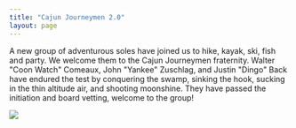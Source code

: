 ```yaml
---
title: "Cajun Journeymen 2.0"
layout: page
---
```


A new group of adventurous soles have joined us to hike, kayak, ski, 
fish and party. We welcome them to the Cajun Journeymen fraternity. Walter 
"Coon Watch" Comeaux, John "Yankee" Zuschlag, and Justin "Dingo" Back 
have endured the test by conquering the swamp, sinking the hook, sucking 
in the thin altitude air, and shooting moonshine. They have passed the 
initiation and board vetting, welcome to the group!

<div class="vinette">
<img src="https://get.google.com/albumarchive/104594319832267760644/album/AF1QipOBJRsOLP-xQqeYw3vNGyqGR30OaCqOlTDdoSnn/AF1QipOh6aInEtpYWaI_0yXWcimXV4DebcB2QREJsBQn" />
</div>
